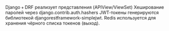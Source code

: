 Django + DRF реализует представления (APIView/ViewSet)
Хеширование паролей через django.contrib.auth.hashers
JWT‑токены генерируются библиотекой djangorestframework-simplejwt.
Redis используется для хранения чёрного списка токенов (выход).